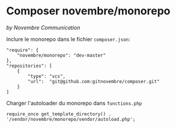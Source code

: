 # Composer novembre/monorepo
*by Novembre Communication*

Inclure le monorepo dans le fichier `composer.json`:

```
"require": {
    "novembre/monorepo": "dev-master"
},
"repositories": [
    {
        "type": "vcs",
        "url":  "git@github.com:gitnovembre/composer.git"
    }
]
```
Charger l'autoloader du monorepo dans `functions.php`

```
require_once get_template_directory() . '/vendor/novembre/monorepo/vendor/autoload.php';
```
